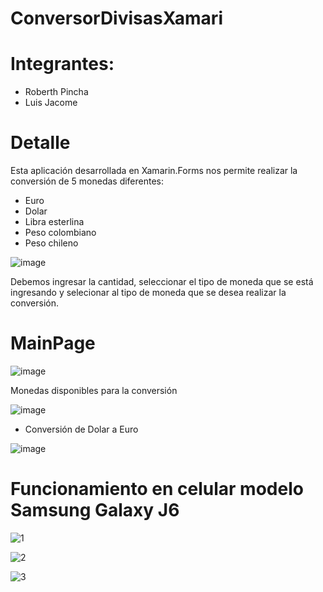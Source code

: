 # ConversorDivisasXamari

# Integrantes:
  - Roberth Pincha
  - Luis Jacome
  
# Detalle

Esta aplicación desarrollada en Xamarin.Forms nos permite realizar la conversión de 5 monedas diferentes:
  - Euro
  - Dolar
  - Libra esterlina
  - Peso colombiano
  - Peso chileno
 
  ![image](https://user-images.githubusercontent.com/58127103/182954174-760aa0f1-6b18-41fa-8644-e9adb0efe1a7.png)

Debemos ingresar la cantidad, seleccionar el tipo de moneda que se está ingresando y selecionar al tipo de moneda que se desea realizar la conversión.

# MainPage

![image](https://user-images.githubusercontent.com/58041699/182980284-7d5ae5ec-df62-4fce-a239-f261fa76f3d5.png)

Monedas disponibles para la conversión

![image](https://user-images.githubusercontent.com/58127103/182953035-2eb334f4-39c1-429f-bd0c-c9e398201ed1.png)

- Conversión de Dolar a Euro

![image](https://user-images.githubusercontent.com/58127103/182953139-9e83d5dd-f699-4805-b798-e149dfcc1ff0.png)

# Funcionamiento en celular modelo Samsung Galaxy J6

![1](https://user-images.githubusercontent.com/58127103/182977612-d90d52e2-3c87-42dd-972e-7d0cce21b26e.png)

![2](https://user-images.githubusercontent.com/58127103/182977622-37ddb5ab-7211-4be9-811e-2682f142fd68.png)

![3](https://user-images.githubusercontent.com/58127103/182977632-6a05c2c0-80fa-4d61-b9bf-a50b5eac994e.png)




